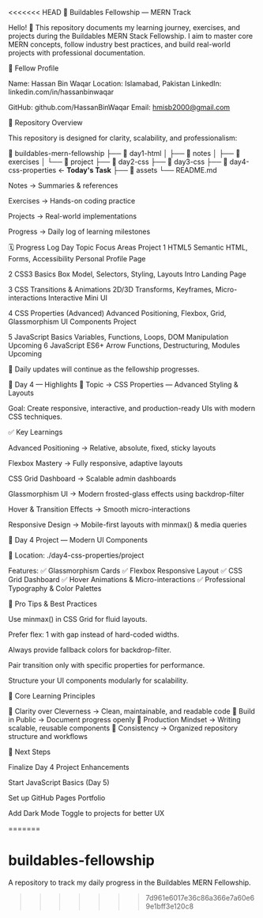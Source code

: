 <<<<<<< HEAD
🚀 Buildables Fellowship — MERN Track

Hello! 👋
This repository documents my learning journey, exercises, and projects during the Buildables MERN Stack Fellowship.
I aim to master core MERN concepts, follow industry best practices, and build real-world projects with professional documentation.

👤 Fellow Profile

Name: Hassan Bin Waqar
Location: Islamabad, Pakistan
LinkedIn: linkedin.com/in/hassanbinwaqar

GitHub: github.com/HassanBinWaqar
Email: hmisb2000@gmail.com

📌 Repository Overview

This repository is designed for clarity, scalability, and professionalism:

📂 buildables-mern-fellowship
 ├── 📁 day1-html
 │    ├── 📁 notes
 │    ├── 📁 exercises
 │    └── 📁 project
 ├── 📁 day2-css
 ├── 📁 day3-css
 ├── 📁 day4-css-properties   ← **Today's Task**
 ├── 📁 assets
 └── README.md


Notes → Summaries & references

Exercises → Hands-on coding practice

Projects → Real-world implementations

Progress → Daily log of learning milestones

🗓 Progress Log
Day	Topic	Focus Areas	Project
1	HTML5	Semantic HTML, Forms, Accessibility	Personal Profile Page

2	CSS3 Basics	Box Model, Selectors, Styling, Layouts	Intro Landing Page

3	CSS Transitions & Animations	2D/3D Transforms, Keyframes, Micro-interactions	Interactive Mini UI

4	CSS Properties (Advanced)	Advanced Positioning, Flexbox, Grid, Glassmorphism	UI Components Project

5	JavaScript Basics	Variables, Functions, Loops, DOM Manipulation	Upcoming
6	JavaScript ES6+	Arrow Functions, Destructuring, Modules	Upcoming

📝 Daily updates will continue as the fellowship progresses.

🌱 Day 4 — Highlights
🎯 Topic → CSS Properties — Advanced Styling & Layouts

Goal: Create responsive, interactive, and production-ready UIs with modern CSS techniques.

✅ Key Learnings

Advanced Positioning → Relative, absolute, fixed, sticky layouts

Flexbox Mastery → Fully responsive, adaptive layouts

CSS Grid Dashboard → Scalable admin dashboards

Glassmorphism UI → Modern frosted-glass effects using backdrop-filter

Hover & Transition Effects → Smooth micro-interactions

Responsive Design → Mobile-first layouts with minmax() & media queries

🎨 Day 4 Project — Modern UI Components

📌 Location: ./day4-css-properties/project

Features:
✅ Glassmorphism Cards
✅ Flexbox Responsive Layout
✅ CSS Grid Dashboard
✅ Hover Animations & Micro-interactions
✅ Professional Typography & Color Palettes

🧠 Pro Tips & Best Practices

Use minmax() in CSS Grid for fluid layouts.

Prefer flex: 1 with gap instead of hard-coded widths.

Always provide fallback colors for backdrop-filter.

Pair transition only with specific properties for performance.

Structure your UI components modularly for scalability.

🌟 Core Learning Principles

🔹 Clarity over Cleverness → Clean, maintainable, and readable code
🔹 Build in Public → Document progress openly
🔹 Production Mindset → Writing scalable, reusable components
🔹 Consistency → Organized repository structure and workflows

🚀 Next Steps

 Finalize Day 4 Project Enhancements

 Start JavaScript Basics (Day 5)

 Set up GitHub Pages Portfolio

 Add Dark Mode Toggle to projects for better UX

=======
# buildables-fellowship
A repository to track my daily progress in the Buildables MERN Fellowship.
>>>>>>> 7d961e6017e36c86a366e7a60e69e1bff3e120c8
